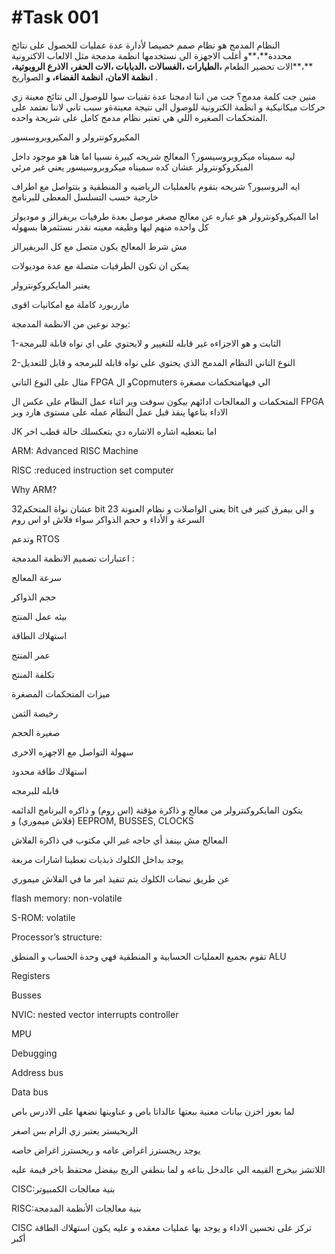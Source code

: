 # #Task 001

النظام المدمج هو نظام صمم خصيصا لأدارة عدة عمليات للحصول على نتائج محددة**،**و أغلب الاجهزة الي نستخدمها انظمة مدمجة مثل الالعاب الاكترونية **،**الات تحضير الطعام **،**الطيارات **،**الغسالات **،**الدبابات **،**الات الحفر**،** الاذرع الروبوتية**،** انظمة الامان**،** انظمة الفضاء**، و** الصواريخ .

منين جت كلمة مدمج؟ جت من اننا ادمجنا عدة تقنيات سوا للوصول الى نتائج معينة زي حركات ميكانيكية و  انظمة الكترونية للوصول الى نتيجة معينةةو سبب تاني لاننا نعتمد على المتحكمات الصغيره اللي هي تعتبر نظام مدمج كامل على شريحة واحده.

المكيروكونترولر و المكيروبروسسور 

ليه سميناه ميكروبروسيسور؟ المعالج شريحه كبيرة نسبيا اما هنا هو موجود داخل الميكروكونترولر عشان كده سميناه ميكروبروسيسور يعني غير مرئي 

ايه البروسيور؟ شريحه بتقوم بالعمليات الرياضيه و المنطقية و بتتواصل مع اطراف خارجية حسب التسلسل المعطى للبرنامج

اما الميكروكونترولر هو عباره عن معالج مصغر موصل بعدة طرفيات بريفرالز و موديولز كل واحده منهم ليها وظيفه معينه نقدر نستثمرها بسهوله

مش شرط المعالج يكون متصل مع كل البريفيرالز 

يمكن ان تكون الطرفيات متصلة مع عدة موديولات

يعتبر المايكروكونترولر

 مازربورد كاملة مع امكانيات اقوى

يوجد نوعين من الانظمة المدمجة:

 1-الثابت و هو الاجزاءه غير قابله للتغيير و لايحتوي على اي نواه قابلة للبرمجة 

2-النوع التاني النظام المدمج الذي يحتوي على نواه قابله للبرمجه و قابل للتعديل 

مثال على النوع التاني FPGA و الCopmuters الي فيهامتحكمات مصغرة 

المتحكمات و المعالجات ادائهم بيكون سوفت وير اثناء عمل النظام على عكس ال FPGA  الاداء بتاعها ينفذ قبل عمل النظام عمله على مستوى هارد وير

JK اما بتعطيه اشاره الاشاره دي بتعكسلك حالة قطب اخر

ARM: Advanced RISC Machine 

RISC :reduced instruction set computer

Why ARM?

عشان نواة المتحكم32 bit يعني الواصلات و نظام العنونة 23 bit و الي بيفرق كتير في السرعة و الأداء و حجم الذواكر سواء فلاش او اس روم 

وتدعم RTOS

اعتبارات تصميم الانظمة المدمجة :

سرعة المعالج 

حجم الذواكر

بيئه عمل المنتج 

استهلاك الطاقة 

عمر المنتج 

تكلفة المنتج 

ميزات المتحكمات المصغرة  

رخيصة الثمن 

صغيرة الحجم 

سهولة التواصل مع الاجهزه الاخرى

 استهلاك طاقة محدود

 قابله للبرمجه

يتكون المايكروكنترولر من معالج و ذاكرة مؤقتة (اس روم) و ذاكره البرنامج الدائمه (فلاش ميموري) و EEPROM, BUSSES, CLOCKS  

المعالج مش بينفذ أي حاجه غير الي مكتوب في ذاكرة الفلاش 

يوجد بداخل الكلوك ذبذبات تعطينا اشارات مربعة

عن طريق نبضات الكلوك يتم تنفيذ امر ما في الفلاش ميموري 

flash memory: non-volatile

S-ROM: volatile

Processor’s structure:

   تقوم بجميع العمليات الحسابية و المنطقية فهي وحدة الحساب و المنطق ALU

Registers 

Busses

NVIC: nested vector interrupts controller

MPU

Debugging

Address bus

Data bus

 لما بعوز اخزن بيانات معنية ببعتها عالداتا باص و عناوينها نضعها على الادرس باص

الريحيستر يعتبر زي الرام بس اصغر 

يوجد ريجسترز اغراض عامه و ريحسترز اغراض خاصه 

اللاتشز بيخرج القيمه الي عالدخل بتاعه و لما بنطفي الريج بيفضل محتفظ باخر قيمة عليه

CISC:بنية معالجات الكمبيوتر

RISC:بنية معالجات الأنظمة المدمجة 

CISC تركز على تحسين الاداء و يوجد بها عمليات معقده و عليه يكون  استهلاك الطاقة أكبر